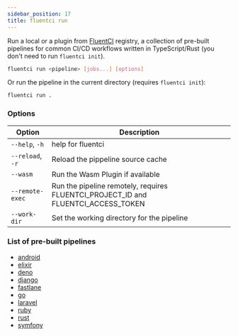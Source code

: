 ```yaml
---
sidebar_position: 17
title: fluentci run
---
```


Run a local or a plugin from [FluentCI](https://fluentci.io/) registry, a collection of pre-built pipelines for common CI/CD workflows written in TypeScript/Rust (you don't need to run `fluentci init`).

```bash
fluentci run <pipeline> [jobs...] [options]
```

Or run the pipeline in the current directory (requires `fluentci init`):

```bash
fluentci run .
```

### Options

| Option           | Description                       |
| ---------------- | --------------------------------- |
| `--help`, `-h`   | help for fluentci                 |
| `--reload`, `-r` | Reload the pippeline source cache |
| `--wasm`         | Run the Wasm Plugin if available  |
| `--remote-exec`  | Run the pipeline remotely, requires FLUENTCI_PROJECT_ID and FLUENTCI_ACCESS_TOKEN |
| `--work-dir`    | Set the working directory for the pipeline |

### List of pre-built pipelines

- [android](https://github.com/fluent-ci-templates/android-pipeline)
- [elixir](https://github.com/fluent-ci-templates/elixir-pipeline)
- [deno](https://github.com/fluent-ci-templates/deno-pipeline)
- [django](https://github.com/fluent-ci-templates/django-pipeline)
- [fastlane](https://github.com/fluent-ci-templates/fastlane-pipeline)
- [go](https://github.com/fluent-ci-templates/go-pipeline)
- [laravel](https://github.com/fluent-ci-templates/laravel-pipeline)
- [ruby](https://github.com/fluent-ci-templates/ruby-pipeline)
- [rust](https://github.com/fluent-ci-templates/rust-pipeline)
- [symfony](https://github.com/fluent-ci-templates/symfony-pipeline)
